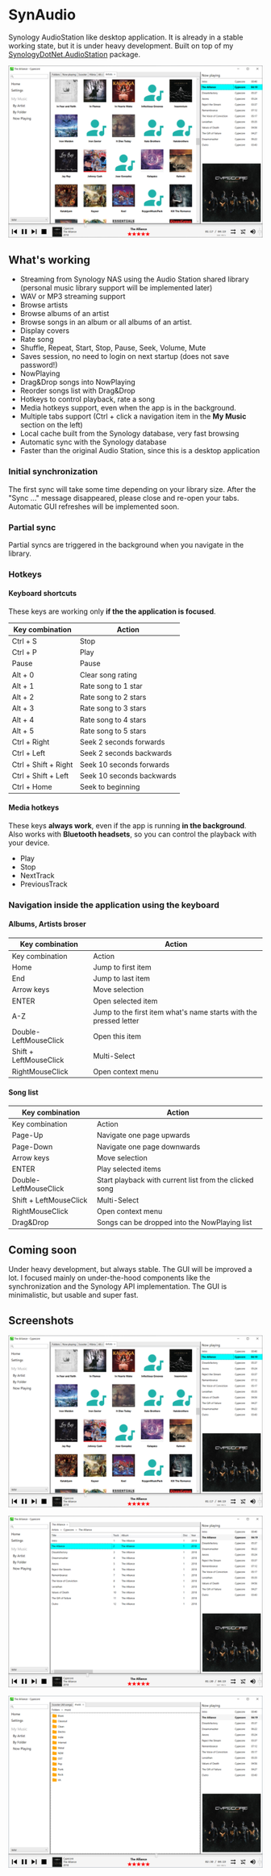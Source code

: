 # SynAudio

Synology AudioStation like desktop application.
It is already in a stable working state, but it is under heavy development. Built on top of my [SynologyDotNet.AudioStation](https://github.com/geloczigeri/synologydotnet-audiostation) package.  

![plot](./assets/artists.png)  

## What's working
* Streaming from Synology NAS using the Audio Station shared library (personal music library support will be implemented later)
* WAV or MP3 streaming support
* Browse artists
* Browse albums of an artist
* Browse songs in an album or all albums of an artist.
* Display covers
* Rate song
* Shuffle, Repeat, Start, Stop, Pause, Seek, Volume, Mute
* Saves session, no need to login on next startup (does not save password!)
* NowPlaying
* Drag&Drop songs into NowPlaying
* Reorder songs list with Drag&Drop
* Hotkeys to control playback, rate a song
* Media hotkeys support, even when the app is in the background.
* Multiple tabs support (Ctrl + click a navigation item in the **My Music** section on the left)
* Local cache built from the Synology database, very fast browsing
* Automatic sync with the Synology database
* Faster than the original Audio Station, since this is a desktop application

### Initial synchronization
The first sync will take some time depending on your library size. After the "Sync ..." message disappeared, please close and re-open your tabs.  
Automatic GUI refreshes will be implemented soon.  

### Partial sync
Partial syncs are triggered in the background when you navigate in the library.

### Hotkeys

#### Keyboard shortcuts
These keys are working only **if the the application is focused**.  

| Key combination | Action |
| - | - |
| Ctrl + S | Stop |
| Ctrl + P | Play |
| Pause | Pause |
| Alt + 0 | Clear song rating |
| Alt + 1 | Rate song to 1 star |
| Alt + 2 | Rate song to 2 stars |
| Alt + 3 | Rate song to 3 stars |
| Alt + 4 | Rate song to 4 stars |
| Alt + 5 | Rate song to 5 stars |
| Ctrl + Right | Seek 2 seconds forwards |
| Ctrl + Left | Seek 2 seconds backwards |
| Ctrl + Shift + Right | Seek 10 seconds forwards |
| Ctrl + Shift + Left | Seek 10 seconds backwards |
| Ctrl + Home | Seek to beginning |

#### Media hotkeys
These keys **always work**, even if the app is running **in the background**. Also works with **Bluetooth headsets**, so you can control the playback with your device.  
* Play
* Stop
* NextTrack
* PreviousTrack

### Navigation inside the application using the keyboard

#### Albums, Artists broser

| Key combination | Action |
| - | - |
| Key combination | Action |
| Home | Jump to first item |
| End | Jump to last item |
| Arrow keys | Move selection |
| ENTER | Open selected item |
| A-Z | Jump to the first item what's name starts with the pressed letter |
| Double-LeftMouseClick | Open this item |
| Shift + LeftMouseClick | Multi-Select |
| RightMouseClick | Open context menu |

#### Song list

| Key combination | Action |
| - | - |
| Key combination | Action |
| Page-Up | Navigate one page upwards |
| Page-Down | Navigate one page downwards |
| Arrow keys | Move selection |
| ENTER | Play selected items |
| Double-LeftMouseClick | Start playback with current list from the clicked song |
| Shift + LeftMouseClick | Multi-Select |
| RightMouseClick | Open context menu |
| Drag&Drop | Songs can be dropped into the NowPlaying list |

## Coming soon

Under heavy development, but always stable. The GUI will be improved a lot.
I focused mainly on under-the-hood components like the synchronization and the Synology API implementation.
The GUI is minimalistic, but usable and super fast.

## Screenshots

![plot](./assets/artists.png)

![plot](./assets/songs.png)

![plot](./assets/folders.png)
